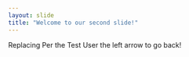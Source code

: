 ```yaml
---
layout: slide
title: "Welcome to our second slide!"
---
```

Replacing Per the Test
User the left arrow to go back!
